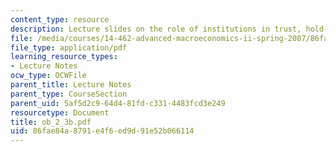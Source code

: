 ```yaml
---
content_type: resource
description: Lecture slides on the role of institutions in trust, hold-ups, and bargaining.
file: /media/courses/14-462-advanced-macroeconomics-ii-spring-2007/86fae84a8791e4f6ed9d91e52b066114_ob_2_3b.pdf
file_type: application/pdf
learning_resource_types:
- Lecture Notes
ocw_type: OCWFile
parent_title: Lecture Notes
parent_type: CourseSection
parent_uid: 5af5d2c9-64d4-81fd-c331-4483fcd3e249
resourcetype: Document
title: ob_2_3b.pdf
uid: 86fae84a-8791-e4f6-ed9d-91e52b066114
---
```

